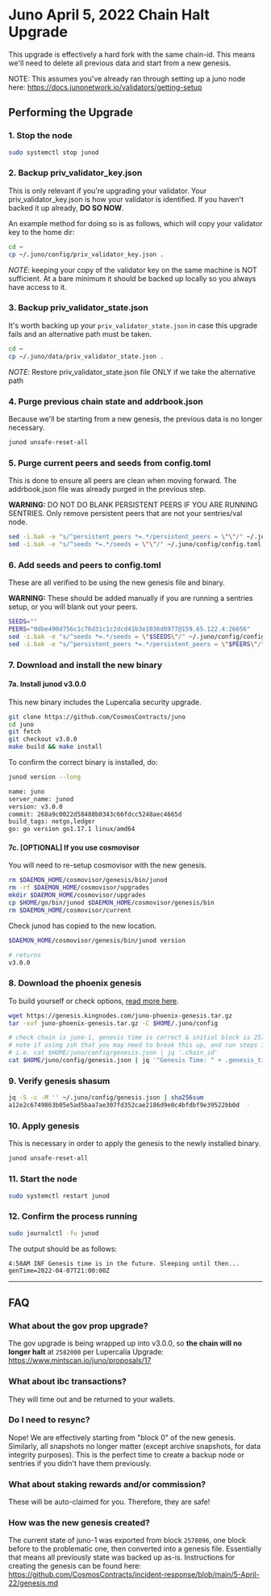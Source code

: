 # Juno April 5, 2022 Chain Halt Upgrade

This upgrade is effectively a hard fork with the same chain-id. This means we'll need to delete all previous data and start from a new genesis.

NOTE: This assumes you've already ran through setting up a juno node here: https://docs.junonetwork.io/validators/getting-setup

## Performing the  Upgrade

### 1. Stop the node
```sh
sudo systemctl stop junod
```

### 2. Backup priv_validator_key.json
This is only relevant if you're upgrading your validator. Your priv_validator_key.json is how your validator is identified. If you haven't backed it up already, **DO SO NOW**.

An example method for doing so is as follows, which will copy your validator key to the home dir:
```sh
cd ~
cp ~/.juno/config/priv_validator_key.json .
```

*NOTE*: keeping your copy of the validator key on the same machine is NOT sufficient. At a bare minimum it should be backed up locally so you always have access to it.

### 3. Backup priv_validator_state.json
It's worth backing up your `priv_validator_state.json` in case this upgrade fails and an alternative path must be taken. 
```sh
cd ~
cp ~/.juno/data/priv_validator_state.json .
```
*NOTE*: Restore priv_validator_state.json file ONLY if we take the alternative path

### 4. Purge previous chain state and addrbook.json
Because we'll be starting from a new genesis, the previous data is no longer necessary.
```sh
junod unsafe-reset-all
```

### 5. Purge current peers and seeds from config.toml
This is done to ensure all peers are clean when moving forward. The addrbook.json file was already purged in the previous step.

**WARNING:** DO NOT DO BLANK PERSISTENT PEERS IF YOU ARE RUNNING SENTRIES. Only remove persistent peers that are not your sentries/val node.

```sh
sed -i.bak -e "s/^persistent_peers *=.*/persistent_peers = \"\"/" ~/.juno/config/config.toml
sed -i.bak -e "s/^seeds *=.*/seeds = \"\"/" ~/.juno/config/config.toml
```

### 6. Add seeds and peers to config.toml
These are all verified to be using the new genesis file and binary.

**WARNING:** These should be added manually if you are running a sentries setup, or you will blank out your peers.
```sh
SEEDS=""
PEERS="0dbe490d756c1c76d31c1c2dcd41b3e1036d0977@159.65.122.4:26656"
sed -i.bak -e "s/^seeds *=.*/seeds = \"$SEEDS\"/" ~/.juno/config/config.toml
sed -i.bak -e "s/^persistent_peers *=.*/persistent_peers = \"$PEERS\"/" ~/.juno/config/config.toml
```

### 7. Download and install the new binary

#### 7a. Install junod v3.0.0
This new binary includes the Lupercalia security upgrade.
```sh
git clone https://github.com/CosmosContracts/juno
cd juno
git fetch
git checkout v3.0.0
make build && make install
```

To confirm the correct binary is installed, do:
```sh
junod version --long
```

```sh
name: juno
server_name: junod
version: v3.0.0
commit: 268a9c0022d58488b0343c66fdcc5248aec4665d
build_tags: netgo,ledger
go: go version go1.17.1 linux/amd64
```

#### 7c. [OPTIONAL] If you use cosmovisor
You will need to re-setup cosmovisor with the new genesis.
```sh
rm $DAEMON_HOME/cosmovisor/genesis/bin/junod
rm -rf $DAEMON_HOME/cosmovisor/upgrades
mkdir $DAEMON_HOME/cosmovisor/upgrades
cp $HOME/go/bin/junod $DAEMON_HOME/cosmovisor/genesis/bin
rm $DAEMON_HOME/cosmovisor/current
```

Check junod has copied to the new location.
```sh
$DAEMON_HOME/cosmovisor/genesis/bin/junod version

# returns
v3.0.0
```

### 8. Download the phoenix genesis

To build yourself or check options, [read more here](./genesis.md).

```sh
wget https://genesis.kingnodes.com/juno-phoenix-genesis.tar.gz
tar -xvf juno-phoenix-genesis.tar.gz -C $HOME/.juno/config

# check chain is juno-1, genesis time is correct & initial block is 2578099
# note if using zsh that you may need to break this up, and run steps individually
# i.e. cat $HOME/juno/config/genesis.json | jq '.chain_id'
cat $HOME/juno/config/genesis.json | jq '"Genesis Time: " + .genesis_time + " — Chain ID: " + .chain_id + " - Initial Height: " + .initial_height'
```

### 9. Verify genesis shasum

```sh
jq -S -c -M '' ~/.juno/config/genesis.json | sha256sum
a12e2c6749863b05e5ad5baa7ae307fd352cae2186d9e0c4bfdbf9e39522bb0d  -
```

### 10. Apply genesis
This is necessary in order to apply the genesis to the newly installed binary.
```sh
junod unsafe-reset-all
```

### 11. Start the node
```sh
sudo systemctl restart junod
```

### 12. Confirm the process running
```sh
sudo journalctl -fu junod
```

The output should be as follows:
```
4:58AM INF Genesis time is in the future. Sleeping until then... genTime=2022-04-07T21:00:00Z
```

---

## FAQ
### What about the gov prop upgrade?
The gov upgrade is being wrapped up into v3.0.0, so **the chain will no longer halt** at `2582000`  per Lupercalia Upgrade: https://www.mintscan.io/juno/proposals/17

### What about ibc transactions?
They will time out and be returned to your wallets. 

### Do I need to resync?
Nope! We are effectively starting from "block 0" of the new genesis. Similarly, all snapshots no longer matter (except archive snapshots, for data integrity purposes). This is the perfect time to create a backup node or sentries if you didn't have them previously.

### What about staking rewards and/or commission?
These will be auto-claimed for you. Therefore, they are safe!

### How was the new genesis created?
The current state of juno-1 was exported from block `2578096`, one block before to the problematic one, then converted into a genesis file. Essentially that means all previously state was backed up as-is. Instructions for creating the genesis can be found here: https://github.com/CosmosContracts/incident-response/blob/main/5-April-22/genesis.md
